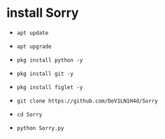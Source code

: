 # install Sorry

* `apt update`

* `apt upgrade`

* `pkg install python -y`

* `pkg install git -y`

* `pkg install figlet -y`

* `git clone https://github.com/DeV1LN1H4d/Sorry`

* `cd Sorry`

* `python Sorry.py`
